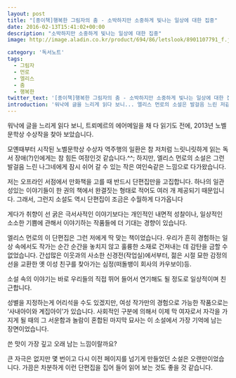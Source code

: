 ```yaml
---
layout: post
title: "[종이책]행복한 그림자의 춤 - 소박하지만 소중하게 빛나는 일상에 대한 집중"
date: 2016-02-13T15:41:02+00:00
description: "소박하지만 소중하게 빛나는 일상에 대한 집중"
image: http://image.aladin.co.kr/product/694/86/letslook/8901107791_f.jpg

category: '독서노트'  
tags: 
  - 그림자
  - 먼로
  - 엘리스
  - 춤
  - 행복한
twitter_text: '[종이책]행복한 그림자의 춤 - 소박하지만 소중하게 빛나는 일상에 대한 집중'
introduction: '워낙에 글을 느리게 읽다 보니... 엘리스 먼로의 소설은 발걸음 느린 저같은 독서 나그네에게 잠시 쉬어 갈 수 있는 작은 여인숙같은 느낌으로 다가왔습니다.'
---
```


워낙에 글을 느리게 읽다 보니, 트뢰메르의 에어메일을 채 다 읽기도 전에, 2013년 노벨 문학상 수상작을 찾아 보았습니다.

모옌때부터 시작된 노벨문학상 수상자 역주행의 일환은 참 저처럼 느릿니릿하게 읽는 독서 장애(?)인에게는 참 힘든 여정인것 같습니다.^^; 하지만, 엘리스 먼로의 소설은 그런 발걸음 느린 나그네에게 잠시 쉬어 갈 수 있는 작은 여인숙같은 느낌으로 다가왔습니다.

저는 오프라인 서점에서 만화책을 고를 때 반드시 단편집만을 고집합니다. 하나의 일관성있는 이야기들이 한 권의 책에서 완결짓는 형태로 적어도 여러 개 제공되기 때문입니다. 그래서, 그런지 소설도 역시 단편집이 조금은 수월하게 다가옵니다

게다가 취향이 선 굵은 극서사적인 이야기보다는 개인적인 내면적 성찰이나, 일상적인 소소한 기쁨에 관해서 이야기하는 작품들에 더 기대는 경향이 있습니다.

엘리스 먼로의 이 단편집은 그런 저에게 딱 맞는 책이었습니다. 우리가 흔히 경험하는 일상 속에서도 작가는 순간 순간을 놓치지 않고 훌륭한 소재로 건져내는 데 감탄을 금할 수 없었습니다. 간섭많은 이웃과의 사소한 신경전(작업실)에서부터, 젊은 시절 묘한 감정의 선을 교환한 옛 이성 친구를 찾아가는 심정(떠돌뱅이 회사의 카우보이)등. 

소설 속의 이야기는 바로 우리들의 직접 뛰어 들어서 연기해도 될 정도로 일상적이며 친근합니다.

성별을 지정하는게 어리석을 수도 있겠지만, 여성 작가만의 경험으로 가능한 작품으로는 &#8216;사내아이와 계집아이&#8217;가 있습니다. 사회적인 구분에 의해서 이제 막 여자로서 자각을 가지게 될 때의 그 서운함과 놀람이 혼합된 마지막 묘사는 이 소설에서 가장 기억에 남는 장면이었습니다.

쓴 맛이 가장 깊고 오래 남는 느낌이랄까요?

큰 자극은 없지만 몇 번이고 다시 이전 페이지를 넘기게 만들었던 소설은 오랜만이었습니다. 가끔은 차분하게 이런 단편집을 집어 들어 읽어 보는 것도 좋을 것 같습니다.